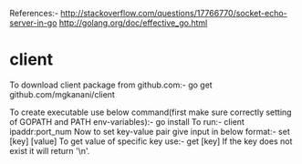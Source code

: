 References:-
http://stackoverflow.com/questions/17766770/socket-echo-server-in-go
http://golang.org/doc/effective_go.html


client
======
To download client package from github.com:-
	go get github.com/mgkanani/client

To create executable use below command(first make sure correctly setting of GOPATH and PATH env-variables):-
	go install
To run:-
	client ipaddr:port_num
Now to set key-value pair give input in below format:-
	set [key] [value]
To get value of specific key use:-
	get [key]
If the key does not exist it will return '\n'.
